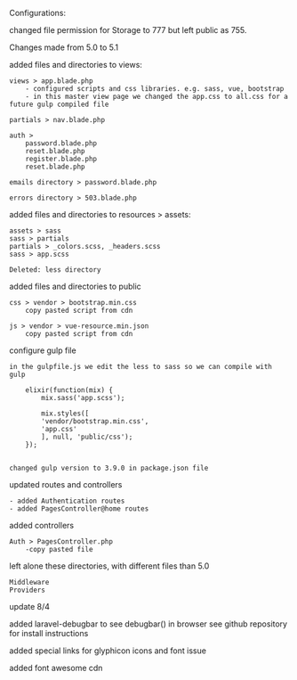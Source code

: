 Configurations:

changed file permission for Storage to 777 but left public as 755.

Changes made from 5.0 to 5.1

added files and directories to views:

	views > app.blade.php
		- configured scripts and css libraries. e.g. sass, vue, bootstrap
		- in this master view page we changed the app.css to all.css for a future gulp compiled file
		
	partials > nav.blade.php
		
	auth >
		password.blade.php
		reset.blade.php
		register.blade.php
		reset.blade.php
	
	emails directory > password.blade.php
	
	errors directory > 503.blade.php



added files and directories to resources > assets:

	assets > sass
	sass > partials
	partials > _colors.scss, _headers.scss
	sass > app.scss
	
	Deleted: less directory
	

added files and directories to public

	css > vendor > bootstrap.min.css 
		copy pasted script from cdn
		
	js > vendor > vue-resource.min.json
		copy pasted script from cdn
		
	
configure gulp file 

	in the gulpfile.js we edit the less to sass so we can compile with gulp
	
		elixir(function(mix) {
			mix.sass('app.scss');

			mix.styles([
			'vendor/bootstrap.min.css',
			'app.css'
			], null, 'public/css');
		});


	changed gulp version to 3.9.0 in package.json file
	
	
updated routes and controllers

	- added Authentication routes
	- added PagesController@home routes
	
	
added controllers

	Auth > PagesController.php
		-copy pasted file
		

left alone these directories, with different files than 5.0

	Middleware
	Providers


update 8/4


added laravel-debugbar to see debugbar() in browser
	see github repository for install instructions


added special links for glyphicon icons and font issue


added font awesome cdn

	
	

	
	